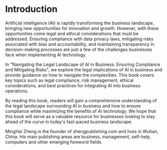 # Introduction

Artificial intelligence (AI) is rapidly transforming the business landscape, bringing new opportunities for innovation and growth. However, with these opportunities come legal and ethical considerations that must be addressed. Ensuring compliance with data privacy laws, mitigating risks associated with bias and accountability, and maintaining transparency in decision-making processes are just a few of the challenges businesses face when implementing AI technology.

In "Navigating the Legal Landscape of AI in Business: Ensuring Compliance and Mitigating Risks", we explore the legal implications of AI in business and provide guidance on how to navigate the complexities. This book covers key topics such as legal compliance, risk management, ethical considerations, and best practices for integrating AI into business operations.

By reading this book, readers will gain a comprehensive understanding of the legal landscape surrounding AI in business and how to ensure compliance while maximizing the benefits of AI technology. We hope that this book will serve as a valuable resource for businesses looking to stay ahead of the curve in today's fast-paced business landscape.

MingHai Zheng is the founder of zhengpublishing.com and lives in Wuhan, China. His main publishing areas are business, management, self-help, computers and other emerging foreword fields.
